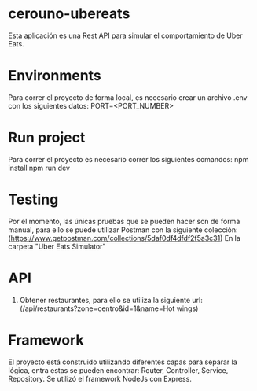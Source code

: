 # cerouno-ubereats
Esta aplicación es una Rest API para simular el comportamiento de Uber Eats.

# Environments
Para correr el proyecto de forma local, es necesario crear un archivo .env con los
siguientes datos:
PORT=<PORT_NUMBER>

# Run project
Para correr el proyecto es necesario correr los siguientes comandos:
npm install
npm run dev

# Testing
Por el momento, las únicas pruebas que se pueden hacer son de forma manual, para ello se puede utilizar 
Postman con la siguiente colección:
(https://www.getpostman.com/collections/5daf0df4dfdf2f5a3c31)
En la carpeta "Uber Eats Simulator"

# API
1. Obtener restaurantes, para ello se utiliza la siguiente url:
(/api/restaurants?zone=centro&id=1&name=Hot wings)
# Framework
El proyecto está construido utilizando diferentes capas para separar la lógica, entra estas
se pueden encontrar: Router, Controller, Service, Repository. Se utilizó el framework NodeJs 
con Express.